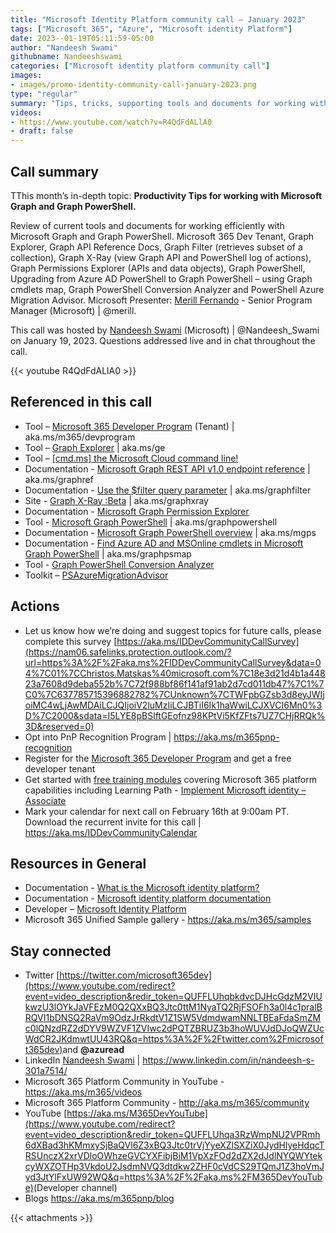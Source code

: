 ```yaml
---
title: "Microsoft Identity Platform community call – January 2023"
tags: ["Microsoft 365", "Azure", "Microsoft identity Platform"]
date: 2023--01-19T05:11:59-05:00
author: "Nandeesh Swami"
githubname: Nandeeshswami
categories: ["Microsoft identity platform community call"]
images:
- images/promo-identity-community-call-january-2023.png
type: "regular"
summary: "Tips, tricks, supporting tools and documents for working with Microsoft Graph and Graph PowerShell. Whether building applications that integrate with Graph or performing automation to manage a Microsoft 365, Azure AD and Azure environment."
videos:
- https://www.youtube.com/watch?v=R4QdFdALlA0
- draft: false
---
```


## Call summary

TThis month’s in-depth topic: **Productivity Tips for working with Microsoft Graph and Graph PowerShell.** 

Review of current tools and documents for working efficiently with Microsoft Graph and Graph PowerShell. Microsoft 365 Dev Tenant, Graph Explorer, Graph API Reference Docs, Graph Filter (retrieves subset of a collection), Graph X-Ray (view Graph API and PowerShell log of actions), Graph Permissions Explorer (APIs and data objects), Graph PowerShell, Upgrading from Azure AD PowerShell to Graph PowerShell – using Graph cmdlets map, Graph PowerShell Conversion Analyzer and PowerShell Azure Migration Advisor.  Microsoft Presenter: [Merill Fernando](https://twitter.com/merill) - Senior Program Manager (Microsoft) \| @merill. 

This call was hosted by [Nandeesh Swami](https://twitter.com/Nandeesh_Swami) (Microsoft) \| @Nandeesh_Swami on January 19, 2023. Questions addressed live and in chat throughout the call.

{{< youtube R4QdFdALlA0 >}}

## Referenced in this call

* Tool – [Microsoft 365 Developer Program](https://developer.microsoft.com/microsoft-365/dev-program) (Tenant) \| aka.ms/m365/devprogram
* Tool – [Graph Explorer](https://developer.microsoft.com/graph/graph-explorer) \| aka.ms/ge
* Tool – [[cmd.ms] the Microsoft Cloud command line!](https://cmd.ms/) 
* Documentation - [Microsoft Graph REST API v1.0 endpoint reference](https://learn.microsoft.com/graph/api/overview?view=graph-rest-1.0) \| aka.ms/graphref
* Documentation - [Use the \$filter query parameter](https://learn.microsoft.com/graph/filter-query-parameter) \| aka.ms/graphfilter
* Site - [Graph X-Ray :Beta](https://graphxray.merill.net/) \| aka.ms/graphxray
* Documentation - [Microsoft Graph Permission Explorer](https://graphpermissions.merill.net/) 
* Tool - [Microsoft Graph PowerShell](https://linktr.ee/graphpowershell) \| aka.ms/graphpowershell
* Documentation - [Microsoft Graph PowerShell overview](https://learn.microsoft.com/powershell/microsoftgraph/overview) \| aka.ms/mgps
* Documentation - [Find Azure AD and MSOnline cmdlets in Microsoft Graph PowerShell](https://learn.microsoft.com/powershell/microsoftgraph/azuread-msoline-cmdlet-map) \| aka.ms/graphpsmap
* Tool - [Graph PowerShell Conversion Analyzer](https://graphpowershell.merill.net/) 
* Toolkit – [PSAzureMigrationAdvisor](https://github.com/FriedrichWeinmann/PSAzureMigrationAdvisor) 

## Actions

* Let us know how we’re doing and suggest topics for future calls, please complete this survey [https://aka.ms/IDDevCommunityCallSurvey](https://nam06.safelinks.protection.outlook.com/?url=https%3A%2F%2Faka.ms%2FIDDevCommunityCallSurvey&data=04%7C01%7CChristos.Matskas%40microsoft.com%7C18e3d21d4b1a44823a7608d9deba552b%7C72f988bf86f141af91ab2d7cd011db47%7C1%7C0%7C637785715396882782%7CUnknown%7CTWFpbGZsb3d8eyJWIjoiMC4wLjAwMDAiLCJQIjoiV2luMzIiLCJBTiI6Ik1haWwiLCJXVCI6Mn0%3D%7C2000&sdata=I5LYE8pBSlftGEofnz98KPtVi5KfZFts7UZ7CHjRRQk%3D&reserved=0)
* Opt into PnP Recognition Program \| <https://aka.ms/m365pnp-recognition>
* Register for the [Microsoft 365 Developer Program](https://aka.ms/m365/devprogram) and get a free developer tenant
* Get started with [free training modules](https://aka.ms/m365/dev/learn) covering Microsoft 365 platform capabilities including Learning Path - [Implement Microsoft identity – Associate](https://docs.microsoft.com/learn/paths/m365-identity-associate/)
* Mark your calendar for next call on February 16th at 9:00am PT. Download the recurrent invite for this call \| <https://aka.ms/IDDevCommunityCalendar>

## Resources in General

* Documentation - [What is the Microsoft identity platform?](https://docs.microsoft.com/azure/active-directory/develop/v2-overview)
* Documentation - [Microsoft identity platform documentation](https://docs.microsoft.com/azure/active-directory/develop/) 
* Developer – [Microsoft Identity Platform](https://developer.microsoft.com/identity)
* Microsoft 365 Unified Sample gallery - <https://aka.ms/m365/samples>

## Stay connected

* Twitter [https://twitter.com/microsoft365dev](https://www.youtube.com/redirect?event=video_description&redir_token=QUFFLUhqbkdvcDJHcGdzM2VIUkwzU3lOYkJaVFEzM0Q2QXxBQ3Jtc0ttM1NyaTQ2RjFSOFh3a0l4c1pralBRQVI1bDNSQ2RaVm9OdzJrRkdtV1Z1SW5VdmdwamNNLTBEaFdaSmZMc0lQNzdRZ2dDYV9WZVF1ZVIwc2dPQTZBRUZ3b3hoWUVJdDJoQWZUcWdCR2JKdmwtUU43RQ&q=https%3A%2F%2Ftwitter.com%2Fmicrosoft365dev)​ and **@azuread**
* LinkedIn [Nandeesh Swami](https://www.linkedin.com/in/nandeesh-s-301a7514/) \| <https://www.linkedin.com/in/nandeesh-s-301a7514/>
* Microsoft 365 Platform Community in YouTube - <https://aka.ms/m365/videos>
* Microsoft 365 Platform Community - <http://aka.ms/m365/community>
* YouTube [https://aka.ms/M365DevYouTube](https://www.youtube.com/redirect?event=video_description&redir_token=QUFFLUhqa3RzWmpNU2VPRmh6dXBad3hKMmxySjBaQVl6Z3xBQ3Jtc0trVjYyeXZlSXZiX0JydHlyeHdqcTRSUnczX2xrVDloOWhzeGVCYXFibjBiM1VpXzFOd2dZX2dJdlNYQWYtekcyWXZOTHp3VkdoU2JsdmNVQ3dtdkw2ZHF0cVdCS29TQmJ1Z3hoVmJyd3JtYlFxUW92WQ&q=https%3A%2F%2Faka.ms%2FM365DevYouTube)​ (Developer channel)
* Blogs <https://aka.ms/m365pnp/blog>

{{< attachments >}}
